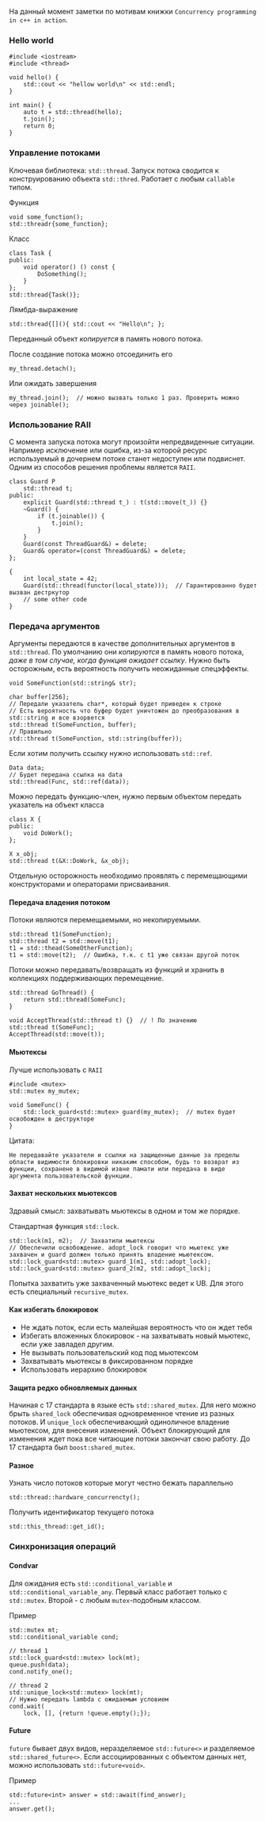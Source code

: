 На данный момент заметки по мотивам книжки `Concurrency programming in c++ in action`.

### Hello world

```
#include <iostream>
#include <thread>

void hello() {
    std::cout << "hellow world\n" << std::endl;
}

int main() {
    auto t = std::thread(hello);
    t.join();
    return 0;
}
```

### Управление потоками

Ключевая библиотека: `std::thread`. Запуск потока сводится к конструированию объекта `std::thred`. Работает с любым `callable` типом.

Функция
```
void some_function();
std::threadr{some_function};
```

Класс
```
class Task {
public:
    void operator() () const {
        DoSomething();
    }
};
std::thread{Task()};
```

Лямбда-выражение
```
std::thread{[](){ std::cout << "Hello\n"; };
```

Переданный объект _копируется_ в память нового потока.

После создание потока можно отсоединить его
```
my_thread.detach();
```

Или ожидать завершения
```
my_thread.join();  // можно вызвать только 1 раз. Проверить можно через joinable(); 
```

### Использование RAII

С момента запуска потока могут произойти непредвиденные ситуации. Например исключение или ошибка, из-за которой ресурс используемый в дочернем потоке станет недоступен или подвиснет. Одним из способов решения проблемы является `RAII`.
```
class Guard P
    std::thread t;
public:
    explicit Guard(std::thread t_) : t(std::move(t_)) {}
    ~Guard() {
        if (t.joinable()) {
            t.join();
        }
    }
    Guard(const ThreadGuard&) = delete;
    Guard& operator=(const ThreadGuard&) = delete;
};

{
    int local_state = 42;
    Guard(std::thread(functor(local_state)));  // Гарантированно будет вызван дестркутор
    // some other code
}
```

### Передача аргументов

Аргументы передаются в качестве дополнительных аргументов в `std::thread`. По умолчанию они _копируются_ в память нового потока, *даже в том случае, когда функция ожидает ссылку*. Нужно быть осторожным, есть вероятность получить неожиданные спецэффекты.
```
void SomeFunction(std::string& str);

char buffer[256];
// Передали указатель char*, который будет приведен к строке
// Есть вероятность что буфер будет уничтожен до преобразования в std::string и все взорвется
std::thread t(SomeFunction, buffer);
// Правильно
std::thread t(SomeFunction, std::string(buffer));
```

Если хотим получить ссылку нужно использовать `std::ref`.
```
Data data;
// Будет передана ссылка на data
std::thread(Func, std::ref(data));
```

Можно передать функцию-член, нужно первым объектом передать указатель на объект класса
```
class X {
public:
    void DoWork();
};

X x_obj;
std::thread t(&X::DoWork, &x_obj);
```

Отдельную осторожность необходимо проявлять с перемещающими конструкторами и операторами присваивания.

#### Передача владения потоком

Потоки являются перемещаемыми, но некопируемыми.
```
std::thread t1(SomeFunction);
std::thread t2 = std::move(t1);
t1 = std::thead(SomeOtherFunction);
t1 = std::move(t2);  // Ошибка, т.к. с t1 уже связан другой поток
```

Потоки можно передавать/возвращать из функций и хранить в коллекциях поддерживающих перемещение.
```
std::thread GoThread() {
    return std::thread(SomeFunc);
}

void AcceptThread(std::thread t) {}  // ! По значению
std::thread t(SomeFunc);
AcceptThread(std::move(t));
```

#### Мьютексы

Лучше использовать с `RAII`
```
#include <mutex>
std::mutex my_mutex;

void SomeFunc() {
    std::lock_guard<std::mutex> guard(my_mutex);  // mutex будет освобожден в деструкторе
}
```

Цитата:
```
Не передавайте указатели и ссылки на защищенные данные за пределы области видимости блокировки никаким способом, будь то возврат из функции, сохранене в видимой извне памати или передача в виде аргумента пользовательской функции.
```

#### Захват нескольких мьютексов

Здравый смысл: захватывать мьютексы в одном и том же порядке.

Стандартная функция `std::lock`.

```
std::lock(m1, m2);  // Захватили мьютексы
// Обеспечили освобождение. adopt_lock говорит что мьютекс уже захвачен и guard должен только принять владение мьютексом.
std::lock_guard<std::mutex> guard_1(m1, std::adopt_lock);
std::lock_guard<std::mutex> guard_2(m2, std::adopt_lock);
```

Попытка захватить уже захваченный мьютекс ведет к UB. Для этого есть специальный `recursive_mutex`.

#### Как избегать блокировок

- Не ждать поток, если есть малейшая вероятность что он ждет тебя
- Избегать вложенных блокировок - на захватывать новый мьютекс, если уже завладел другим.
- Не вызывать пользовательский код под мьютексом
- Захватывать мьютексы в фиксированном порядке
- Использовать иерархию блокировок

#### Защита редко обновляемых данных

Начиная с 17 стандарта в языке есть `std::shared_mutex`. Для него можно брыть `shared_lock` обеспечивая одновременное чтение из разных потоков. И `unique_lock` обеспечивающий одиноличное владение мьютексом, для внесения изменений. Объект блокирующий для изменения ждет пока все читающие потоки закончат свою работу. До 17 стандарта был `boost:shared_mutex`.

#### Разное

Узнать число потоков которые могут честно бежать параллельно
```
std::thread::hardware_concurrencty();
```

Получить идентификатор текущего потока
```
std::this_thread::get_id();
```

### Синхронизация операций

#### Condvar

Для ожидания есть `std::conditional_variable` и `std::conditional_variable_any`. Первый класс работает только с `std::mutex`. Второй - с любым `mutex`-подобным классом.

Пример
```
std::mutex mt;
std::conditional_variable cond;

// thread 1
std::lock_guard<std::mutex> lock(mt);
queue.push(data);
cond.notify_one();

// thread 2
std::unique_lock<std::mutex> lock(mt);
// Нужно передать lambda с ожидаемым условием
cond.wait(
    lock, [], {return !queue.empty();});
```

#### Future

`future` бывает двух видов, неразделяемое `std::future<>` и разделяемое `std::shared_future<>`. Если ассоциированных с объектом данных нет, можно использовать `std::future<void>`.

Пример
```
std::future<int> answer = std::await(find_answer);
...
answer.get();
```
